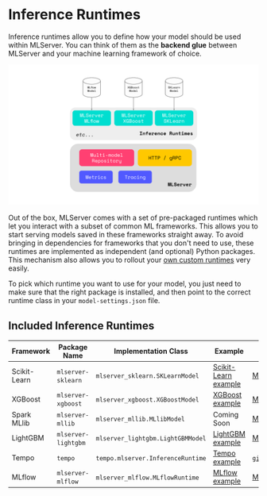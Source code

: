 # Inference Runtimes

Inference runtimes allow you to define how your model should be used within
MLServer.
You can think of them as the **backend glue** between MLServer and your machine
learning framework of choice.

![](../assets/architecture.svg)

Out of the box, MLServer comes with a set of pre-packaged runtimes which let
you interact with a subset of common ML frameworks.
This allows you to start serving models saved in these frameworks straight
away.
To avoid bringing in dependencies for frameworks that you don't need to use,
these runtimes are implemented as independent (and optional) Python packages.
This mechanism also allows you to rollout your [own custom
runtimes](../examples/custom/README.md) very easily.

To pick which runtime you want to use for your model, you just need to make
sure that the right package is installed, and then point to the correct runtime
class in your `model-settings.json` file.

## Included Inference Runtimes

| Framework    | Package Name        | Implementation Class              | Example                                               | Documentation                                                    |
| ------------ | ------------------- | --------------------------------- | ----------------------------------------------------- | ---------------------------------------------------------------- |
| Scikit-Learn | `mlserver-sklearn`  | `mlserver_sklearn.SKLearnModel`   | [Scikit-Learn example](../examples/sklearn/README.md) | [MLServer SKLearn](./sklearn)                                    |
| XGBoost      | `mlserver-xgboost`  | `mlserver_xgboost.XGBoostModel`   | [XGBoost example](../examples/xgboost/README.md)      | [MLServer XGBoost](./xgboost)                                    |
| Spark MLlib  | `mlserver-mllib`    | `mlserver_mllib.MLlibModel`       | Coming Soon                                           | [MLServer MLlib](./mllib)                                        |
| LightGBM     | `mlserver-lightgbm` | `mlserver_lightgbm.LightGBMModel` | [LightGBM example](../examples/lightgbm/README.md)    | [MLServer LightGBM](./lightgbm)                                  |
| Tempo        | `tempo`             | `tempo.mlserver.InferenceRuntime` | [Tempo example](../examples/tempo/README.md)          | [`github.com/SeldonIO/tempo`](https://github.com/SeldonIO/tempo) |
| MLflow       | `mlserver-mlflow`   | `mlserver_mlflow.MLflowRuntime`   | [MLflow example](../examples/mlflow/README.md)        | [MLServer MLflow](./mlflow)                                      |
